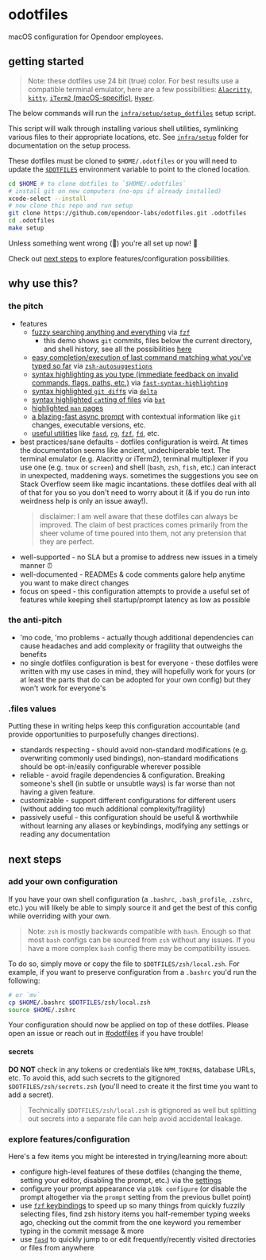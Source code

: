 # odotfiles

macOS configuration for Opendoor employees.

## getting started

> Note: these dotfiles use 24 bit (true) color. For best results use a compatible terminal emulator, here are a few possibilities: [`Alacritty`](https://github.com/alacritty/alacritty), [`kitty`](https://sw.kovidgoyal.net/kitty/), [`iTerm2` (macOS-specific)](https://iterm2.com/), [`Hyper`](https://hyper.is/).

The below commands will run the [`infra/setup/setup_dotfiles`](./infra/setup/setup_dotfiles) setup script.

This script will walk through installing various shell utilities, symlinking various files to their appropriate locations, etc. See [`infra/setup`](./infra/setup/) folder for documentation on the setup process.

These dotfiles must be cloned to `$HOME/.odotfiles` or you will need to update the [`$DOTFILES`](https://github.com/opendoor-labs/odotfiles/blob/b3e4b90f3c9f8428834b6c22a4401add1d1b6f49/zsh/zshenv.symlink#L2) environment variable to point to the cloned location.

```bash
cd $HOME # to clone dotfiles to `$HOME/.odotfiles`
# install git on new computers (no-ops if already installed)
xcode-select --install
# now clone this repo and run setup
git clone https://github.com/opendoor-labs/odotfiles.git .odotfiles
cd .odotfiles
make setup
```

Unless something went wrong (🤞) you're all set up now! 🎉

Check out [next steps](#next-steps) to explore features/configuration possibilities.

## why use this?

### the pitch

- features
  - [fuzzy searching anything and everything](https://user-images.githubusercontent.com/9750687/77736063-e9826280-6fc8-11ea-9cde-c1d785a15ac5.gif) via [`fzf`](https://github.com/junegunn/fzf)
    - this demo shows `git` commits, files below the current directory, and shell history, see all the possibilities [here](./utilities/fzf/README.md)
  - [easy completion/execution of last command matching what you've typed so far](https://user-images.githubusercontent.com/9750687/77734491-0701fd00-6fc6-11ea-88a8-7050762d1302.gif) via [`zsh-autosuggestions`](https://github.com/zsh-users/zsh-autosuggestions/)
  - [syntax highlighting as you type (immediate feedback on invalid commands, flags, paths, etc.)](https://user-images.githubusercontent.com/9750687/77735358-a83d8300-6fc7-11ea-9be4-faab8443fb60.gif) via [`fast-syntax-highlighting`](https://github.com/zdharma/fast-syntax-highlighting)
  - [syntax highlighted `git diff`s](https://user-images.githubusercontent.com/9750687/77733162-a5409380-6fc3-11ea-9f7a-59db41d058df.png) via [`delta`](https://github.com/dandavison/delta)
  - [syntax highlighted `cat`ting of files](https://user-images.githubusercontent.com/9750687/77732987-4da22800-6fc3-11ea-9cc2-79f0643e9645.png) via [`bat`](https://github.com/sharkdp/bat)
  - [highlighted `man` pages](https://user-images.githubusercontent.com/9750687/77732882-116ec780-6fc3-11ea-83e9-0e1743963536.png)
  - [a blazing-fast async prompt](https://github.com/romkatv/powerlevel10k/) with contextual information like `git` changes, executable versions, etc.
  - [useful utilities](./utilities/README.md) like [`fasd`](./utilities/fasd/README.md), [`rg`](./utilities/ripgrep/README.md), [`fzf`](./utilities/fzf/README.md), [`fd`](./utilities/fd/README.md), etc.
- best practices/sane defaults - dotfiles configuration is weird. At times the documentation seems like ancient, undechiperable text. The terminal emulator (e.g. Alacritty or iTerm2), terminal multiplexer if you use one (e.g. `tmux` or `screen`) and shell (`bash`, `zsh`, `fish`, etc.) can interact in unexpected, maddening ways. sometimes the suggestions you see on Stack Overflow seem like magic incantations. these dotfiles deal with all of that for you so you don't need to worry about it (& if you do run into weirdness help is only an issue away!).
  > disclaimer: I am well aware that these dotfiles can always be improved. The claim of best practices comes primarily from the sheer volume of time poured into them, not any pretension that they are perfect.
- well-supported - no SLA but a promise to address new issues in a timely manner ⏰
- well-documented - READMEs & code comments galore help anytime you want to make direct changes
- focus on speed - this configuration attempts to provide a useful set of features while keeping shell startup/prompt latency as low as possible

### the anti-pitch

- 'mo code, 'mo problems - actually though additional dependencies can cause headaches and add complexity or fragility that outweighs the benefits
- no single dotfiles configuration is best for everyone - these dotfiles were written with my use cases in mind, they will hopefully work for yours (or at least the parts that do can be adopted for your own config) but they won't work for everyone's

### .files values

Putting these in writing helps keep this configuration accountable (and provide opportunities to purposefully changes directions).

- standards respecting - should avoid non-standard modifications (e.g. overwriting commonly used bindings), non-standard modifications should be opt-in/easily configurable wherever possible
- reliable - avoid fragile dependencies & configuration. Breaking someone's shell (in subtle or unsubtle ways) is far worse than not having a given feature.
- customizable - support different configurations for different users (without adding too much additional complexity/fragility)
- passively useful - this configuration should be useful & worthwhile without learning any aliases or keybindings, modifying any settings or reading any documentation

## next steps

### add your own configuration

If you have your own shell configuration (a `.bashrc`, `.bash_profile`, `.zshrc`, etc.) you will likely be able to simply source it and get the best of this config while overriding with your own.

> Note: `zsh` is mostly backwards compatible with `bash`. Enough so that most `bash` configs can be sourced from `zsh` without any issues. If you have a more complex `bash` config there may be compatibility issues.

To do so, simply move or copy the file to `$DOTFILES/zsh/local.zsh`. For example, if you want to preserve configuration from a `.bashrc` you'd run the following:

```bash
# or `mv`
cp $HOME/.bashrc $DOTFILES/zsh/local.zsh
source $HOME/.zshrc
```

Your configuration should now be applied on top of these dotfiles. Please open an issue or reach out in [#odotfiles](https://opendoor.slack.com/app_redirect?channel=odotfiles) if you have trouble!

#### secrets

**DO NOT** check in any tokens or credentials like `NPM_TOKEN`s, database URLs, etc. To avoid this, add such secrets to the gitignored `$DOTFILES/zsh/secrets.zsh` (you'll need to create it the first time you want to add a secret).

> Technically `$DOTFILES/zsh/local.zsh` is gitignored as well but splitting out secrets into a separate file can help avoid accidental leakage.

### explore features/configuration

Here's a few items you might be interested in trying/learning more about:

- configure high-level features of these dotfiles (changing the theme, setting your editor, disabling the prompt, etc.) via the [settings](./infra/docs/settings.md)
- configure your prompt appearance via `p10k configure` (or disable the prompt altogether via the `prompt` setting from the previous bullet point)
- use [`fzf` keybindings](./utilities/fzf/README.md#keybindings) to speed up so many things from quickly fuzzily selecting files, find zsh history items you half-remember typing weeks ago, checking out the commit from the one keyword you remember typing in the commit message & more
- use [`fasd`](./utilities/fasd/README.md) to quickly jump to or edit frequently/recently visited directories or files from anywhere
